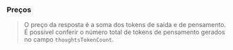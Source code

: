 ### Preços
> O preço da resposta é a soma dos tokens de saída e de pensamento. É possível conferir o número total de tokens de pensamento gerados no campo `thoughtsTokenCount`.